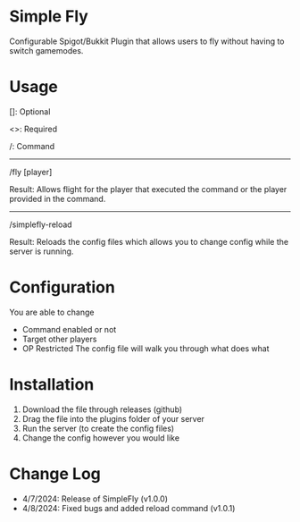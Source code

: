 # Simple Fly

Configurable Spigot/Bukkit Plugin that allows users to fly without having to switch gamemodes.

# Usage
[]: Optional

<>: Required

/:  Command

-------------------------------------------

/fly [player]

Result: Allows flight for the player that executed the command or the player provided in the command.

-------------------------------------------

/simplefly-reload

Result: Reloads the config files which allows you to change config while the server is running.

# Configuration
You are able to change
- Command enabled or not
- Target other players
- OP Restricted
The config file will walk you through what does what

# Installation
1. Download the file through releases (github)
2. Drag the file into the plugins folder of your server
3. Run the server (to create the config files)
4. Change the config however you would like

# Change Log
- 4/7/2024: Release of SimpleFly                  (v1.0.0)
- 4/8/2024: Fixed bugs and added reload command   (v1.0.1)
